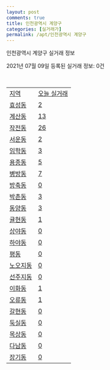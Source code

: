 ```yaml
---
layout: post
comments: true
title: 인천광역시 계양구
categories: [실거래가]
permalink: /apt/인천광역시 계양구
---
```


인천광역시 계양구 실거래 정보

2021년 07월 09일 등록된 실거래 정보: 0건

<script type="text/javascript">
  google.charts.load('current', {'packages':['corechart']});
  google.charts.setOnLoadCallback(drawChart);

  function drawChart() {
    var data = google.visualization.arrayToDataTable([['거래일', '매매', '전월세', '전매'], ['20-07', 301, 306, 22], ['20-08', 326, 349, 25], ['20-09', 268, 338, 22], ['20-10', 565, 318, 29], ['20-11', 644, 342, 29], ['20-12', 519, 334, 31], ['21-01', 561, 383, 18], ['21-02', 591, 391, 8], ['21-03', 923, 531, 14], ['21-04', 646, 427, 10], ['21-05', 661, 345, 29], ['21-06', 293, 273, 9], ['21-07', 6, 25, 2]]);

    var options = {
      title: '최근 1년간 유형별 거래량 추이',
      legend: { position: 'bottom' }
    };

    var chart = new google.visualization.LineChart(document.getElementById('columnchart_material'));
    chart.draw(data, (options));
  }
</script>

<div id="columnchart_material" style="width: 95%; margin-left: -35px"></div>
<br>
<table class="sortable">
  <tr>
    <td><a href="#">지역</a></td>
    <td><a href="#">오늘 실거래</a></td>
  </tr>

  
  <tr class="item">
    <td><a href="인천광역시 계양구 효성동">효성동</a></td>
    <td><a href="인천광역시 계양구 효성동">2</a></td>
  </tr>
    

  <tr class="item">
    <td><a href="인천광역시 계양구 계산동">계산동</a></td>
    <td><a href="인천광역시 계양구 계산동">13</a></td>
  </tr>
    

  <tr class="item">
    <td><a href="인천광역시 계양구 작전동">작전동</a></td>
    <td><a href="인천광역시 계양구 작전동">26</a></td>
  </tr>
    

  <tr class="item">
    <td><a href="인천광역시 계양구 서운동">서운동</a></td>
    <td><a href="인천광역시 계양구 서운동">2</a></td>
  </tr>
    

  <tr class="item">
    <td><a href="인천광역시 계양구 임학동">임학동</a></td>
    <td><a href="인천광역시 계양구 임학동">3</a></td>
  </tr>
    

  <tr class="item">
    <td><a href="인천광역시 계양구 용종동">용종동</a></td>
    <td><a href="인천광역시 계양구 용종동">5</a></td>
  </tr>
    

  <tr class="item">
    <td><a href="인천광역시 계양구 병방동">병방동</a></td>
    <td><a href="인천광역시 계양구 병방동">7</a></td>
  </tr>
    

  <tr class="item">
    <td><a href="인천광역시 계양구 방축동">방축동</a></td>
    <td><a href="인천광역시 계양구 방축동">0</a></td>
  </tr>
    

  <tr class="item">
    <td><a href="인천광역시 계양구 박촌동">박촌동</a></td>
    <td><a href="인천광역시 계양구 박촌동">3</a></td>
  </tr>
    

  <tr class="item">
    <td><a href="인천광역시 계양구 동양동">동양동</a></td>
    <td><a href="인천광역시 계양구 동양동">3</a></td>
  </tr>
    

  <tr class="item">
    <td><a href="인천광역시 계양구 귤현동">귤현동</a></td>
    <td><a href="인천광역시 계양구 귤현동">1</a></td>
  </tr>
    

  <tr class="item">
    <td><a href="인천광역시 계양구 상야동">상야동</a></td>
    <td><a href="인천광역시 계양구 상야동">0</a></td>
  </tr>
    

  <tr class="item">
    <td><a href="인천광역시 계양구 하야동">하야동</a></td>
    <td><a href="인천광역시 계양구 하야동">0</a></td>
  </tr>
    

  <tr class="item">
    <td><a href="인천광역시 계양구 평동">평동</a></td>
    <td><a href="인천광역시 계양구 평동">0</a></td>
  </tr>
    

  <tr class="item">
    <td><a href="인천광역시 계양구 노오지동">노오지동</a></td>
    <td><a href="인천광역시 계양구 노오지동">0</a></td>
  </tr>
    

  <tr class="item">
    <td><a href="인천광역시 계양구 선주지동">선주지동</a></td>
    <td><a href="인천광역시 계양구 선주지동">0</a></td>
  </tr>
    

  <tr class="item">
    <td><a href="인천광역시 계양구 이화동">이화동</a></td>
    <td><a href="인천광역시 계양구 이화동">1</a></td>
  </tr>
    

  <tr class="item">
    <td><a href="인천광역시 계양구 오류동">오류동</a></td>
    <td><a href="인천광역시 계양구 오류동">1</a></td>
  </tr>
    

  <tr class="item">
    <td><a href="인천광역시 계양구 갈현동">갈현동</a></td>
    <td><a href="인천광역시 계양구 갈현동">0</a></td>
  </tr>
    

  <tr class="item">
    <td><a href="인천광역시 계양구 둑실동">둑실동</a></td>
    <td><a href="인천광역시 계양구 둑실동">0</a></td>
  </tr>
    

  <tr class="item">
    <td><a href="인천광역시 계양구 목상동">목상동</a></td>
    <td><a href="인천광역시 계양구 목상동">0</a></td>
  </tr>
    

  <tr class="item">
    <td><a href="인천광역시 계양구 다남동">다남동</a></td>
    <td><a href="인천광역시 계양구 다남동">0</a></td>
  </tr>
    

  <tr class="item">
    <td><a href="인천광역시 계양구 장기동">장기동</a></td>
    <td><a href="인천광역시 계양구 장기동">0</a></td>
  </tr>
    


</table>


    